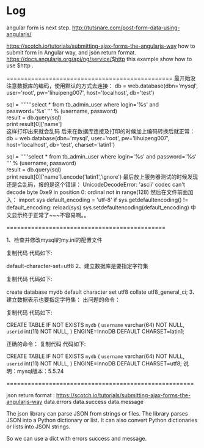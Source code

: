 # Log

angular form is next step.   http://tutsnare.com/post-form-data-using-angularjs/

https://scotch.io/tutorials/submitting-ajax-forms-the-angularjs-way  how to submit form in Angular way, and json return format.
https://docs.angularjs.org/api/ng/service/$http   this example show how to use $http .

===============================================
最开始没注意数据库的编码，使用默认的方式去连接：
db = web.database(dbn='mysql', user='root', pw='lihuipeng007', host='localhost', db='test')  
  
sql = '''''''select * from tb_admin_user where login='%s' and password='%s' ''' % (username, password)  
result = db.query(sql)  
print result[0]['name']  
这样打印出来就会乱码
后来在数据库连接及打印的时候加上编码转换后就正常：
db = web.database(dbn='mysql', user='root', pw='lihuipeng007', host='localhost', db='test', charset='latin1')  
  
sql = '''''select * from tb_admin_user where login='%s' and password='%s' ''' % (username, password)  
result = db.query(sql)  
print result[0]['name'].encode('latin1','ignore') 
最后放上服务器测试的时候发现还是会乱码，报的是这个错误：
UnicodeDecodeError: 'ascii' codec can't decode byte 0xe9 in position 0: ordinal not in range(128)
然后在文件前面加入：
import sys 
default_encoding = 'utf-8' 
if sys.getdefaultencoding() != default_encoding: 
    reload(sys) 
    sys.setdefaultencoding(default_encoding) 
中文显示终于正常了~~~不容易啊。。

=============================================

1、检查并修改mysql的my.ini的配置文件

复制代码 代码如下:

default-character-set=utf8
2、建立数据库是要指定字符集

复制代码 代码如下:

create database mydb default character set utf8 collate utf8_general_ci;
3、建立数据表示也要指定字符集：
出问题的命令： 

复制代码 代码如下:

CREATE TABLE IF NOT EXISTS `mydb` ( 
  `username` varchar(64) NOT NULL, 
  `userid` int(11) NOT NULL, 
 ) ENGINE=InnoDB DEFAULT CHARSET=latin1; 
  
正确的命令： 
复制代码 代码如下:

CREATE TABLE IF NOT EXISTS `mydb` ( 
  `username` varchar(64) NOT NULL, 
  `userid` int(11) NOT NULL, 
 ) ENGINE=InnoDB DEFAULT CHARSET=utf8;
说明：mysql版本：5.5.24

=====================================================

json return format : https://scotch.io/tutorials/submitting-ajax-forms-the-angularjs-way
data.errors
data.success 
data.message

The json library can parse JSON from strings or files. The library parses JSON into a Python dictionary or list. It can also convert Python dictionaries or lists into JSON strings.

So we can use a dict with errors success and message.